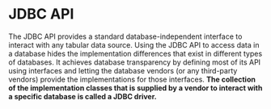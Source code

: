 # JDBC API

The JDBC API provides a standard database-independent interface to interact with any tabular data source. 
Using the JDBC API to access data in a database hides the implementation differences that exist in different types of databases. It achieves database transparency by defining most of its API using interfaces and letting the database vendors (or any third-party vendors) provide the implementations for those interfaces. **The collection of the implementation classes that is supplied by a vendor to interact with a specific database is called a JDBC driver.**
